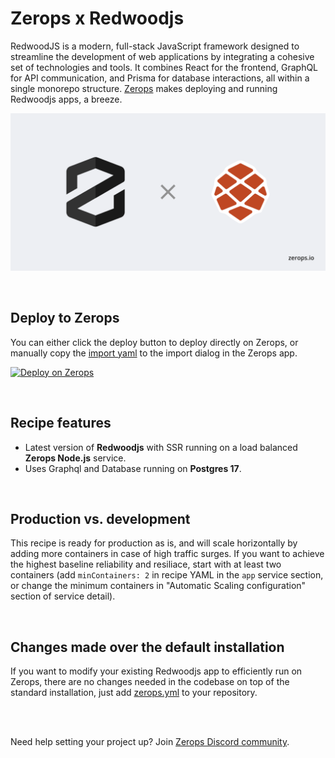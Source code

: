 # Zerops x Redwoodjs


RedwoodJS is a modern, full-stack JavaScript framework designed to streamline the development of web applications by integrating a cohesive set of technologies and tools. It combines React for the frontend, GraphQL for API communication, and Prisma for database interactions, all within a single monorepo structure. <a href="https://zerops.io/" target="_blank">Zerops</a> makes deploying and running Redwoodjs apps, a breeze.

![cover](https://github.com/zeropsio/recipe-shared-assets/blob/main/covers/svg/cover-redwoodjs.svg)


<br/>

## Deploy to Zerops

You can either click the deploy button to deploy directly on Zerops, or manually copy the [import yaml](https://github.com/zeropsio/recipe-redwoodjs/blob/main/zerops-project-import.yml) to the import dialog in the Zerops app.

[![Deploy on Zerops](https://github.com/zeropsio/recipe-shared-assets/blob/main/deploy-button/green/deploy-button.svg)](https://app.zerops.io/recipe/redwoodjs)

<br/>

## Recipe features
- Latest version of **Redwoodjs** with SSR running on a load balanced **Zerops Node.js** service.
- Uses Graphql and Database running on **Postgres 17**.

<br/>

## Production vs. development
This recipe is ready for production as is, and will scale horizontally by adding more containers in case of high traffic surges. If you want to achieve the highest baseline reliability and resiliace, start with at least two containers (add `minContainers: 2` in recipe YAML in the `app` service section, or change the minimum containers in "Automatic Scaling configuration" section of service detail).

<br/>

## Changes made over the default installation
If you want to modify your existing Redwoodjs app to efficiently run on Zerops, there are no changes needed in the codebase on top of the standard installation, just add [zerops.yml](https://github.com/zeropsio/recipe-redwoodjs/blob/main/zerops.yml) to your repository.

<br/>
<br/>

Need help setting your project up? Join [Zerops Discord community](https://discord.com/invite/WDvCZ54).